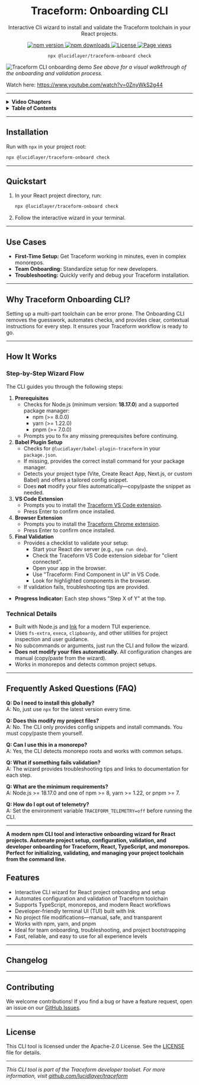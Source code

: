 <h1 align="center">Traceform: Onboarding CLI</h1>
<p align="center">Interactive Cli wizard to install and validate the Traceform toolchain in your React projects.</p>

<p align="center">
  <a href="https://www.npmjs.com/package/@lucidlayer/traceform-onboard">
    <img src="https://img.shields.io/npm/v/@lucidlayer/traceform-onboard.svg" alt="npm version" />
  </a>
  <a href="https://www.npmjs.com/package/@lucidlayer/traceform-onboard">
    <img src="https://img.shields.io/npm/dw/@lucidlayer/traceform-onboard.svg" alt="npm downloads" />
  </a>
  <a href="./LICENSE">
    <img src="https://img.shields.io/npm/l/@lucidlayer/traceform-onboard.svg" alt="License" />
  <a href="https://github.com/lucidlayer/traceform-demo">
    <img src="https://visitor-badge.laobi.icu/badge?page_id=lucidlayer.traceform-demo" alt="Page views" />
  </a>
</p>

<p align="center">
  <code>npx @lucidlayer/traceform-onboard check</code><br/> 
</p>



![Traceform CLI onboarding demo](.github/onboarding.gif)
*See above for a visual walkthrough of the onboarding and validation process.*

Watch here: https://www.youtube.com/watch?v=0ZnyWkS2g44

---

<details>
<summary><strong>Video Chapters</strong></summary>

00:00 – Introduction  
00:02 – Cloning the Demo Project Repository  
00:15 – Creating a Local Playground Directory  
00:18 – Opening the Project in Visual Studio Code  
00:20 – Reviewing Prerequisites & Setup Steps  
00:30 – Navigating to the Project Directory  
00:37 – Installing Project Dependencies  
00:43 – Running the Traceform Onboarding CLI  
00:48 – Traceform Onboarding Wizard Overview  
00:48 – Prerequisite Checks (Node.js, Package Manager)  
00:51 – Installing Babel Plugin & Dependencies  
00:59 – Updating Vite Configuration  
01:24 – Installing the Traceform VS Code Extension  
01:36 – Installing the Traceform Chrome Extension  
01:51 – Final Validation of Setup  
01:57 – Starting the React Dev Server  
02:27 – Opening the Application in the Browser  
02:33 – Using Traceform to Find Components in the UI  
02:40 – Browsing and Highlighting Components

</details>



<details>
<summary><strong>Table&nbsp;of&nbsp;Contents</strong></summary>

- [Installation](#installation)
- [Quickstart](#quickstart)
- [Use Cases](#use-cases)
- [Why Traceform Onboarding CLI?](#why-traceform-onboarding-cli)
- [How It Works](#how-it-works)
  - [Step-by-Step Wizard Flow](#step-by-step-wizard-flow)
  - [Technical Details](#technical-details)
- [Frequently Asked Questions (FAQ)](#frequently-asked-questions-faq)
- [Changelog](#changelog)
- [Contributing](#contributing)
- [License](#license)

</details>

---

## Installation

Run with `npx` in your project root:

```bash
npx @lucidlayer/traceform-onboard check
```

---

## Quickstart

1. In your React project directory, run:
   ```bash
   npx @lucidlayer/traceform-onboard check
   ```
2. Follow the interactive wizard in your terminal.

---

## Use Cases
- **First-Time Setup:** Get Traceform working in minutes, even in complex monorepos.
- **Team Onboarding:** Standardize setup for new developers.
- **Troubleshooting:** Quickly verify and debug your Traceform installation.

---

## Why Traceform Onboarding CLI?

Setting up a multi-part toolchain can be error prone. The Onboarding CLI removes the guesswork, automates checks, and provides clear, contextual instructions for every step. It ensures your Traceform workflow is ready to go.

---

## How It Works

### Step-by-Step Wizard Flow

The CLI guides you through the following steps:

1. **Prerequisites**
   - Checks for Node.js (minimum version: **18.17.0**) and a supported package manager:
     - npm (>= 8.0.0)
     - yarn (>= 1.22.0)
     - pnpm (>= 7.0.0)
   - Prompts you to fix any missing prerequisites before continuing.
2. **Babel Plugin Setup**
   - Checks for `@lucidlayer/babel-plugin-traceform` in your `package.json`.
   - If missing, provides the correct install command for your package manager.
   - Detects your project type (Vite, Create React App, Next.js, or custom Babel) and offers a tailored config snippet.
   - Does **not** modify your files automatically—copy/paste the snippet as needed.
3. **VS Code Extension**
   - Prompts you to install the [Traceform VS Code extension](https://marketplace.visualstudio.com/items?itemName=LucidLayer.traceform-vscode).
   - Press Enter to confirm once installed.
4. **Browser Extension**
   - Prompts you to install the [Traceform Chrome extension](https://chromewebstore.google.com/detail/giidcepndnnabhfkopmgcnpnnilkaefa?utm_source=item-share-cb).
   - Press Enter to confirm once installed.
5. **Final Validation**
   - Provides a checklist to validate your setup:
     - Start your React dev server (e.g., `npm run dev`).
     - Check the Traceform VS Code extension sidebar for "client connected".
     - Open your app in the browser.
     - Use "Traceform: Find Component in UI" in VS Code.
     - Look for highlighted components in the browser.
   - If validation fails, troubleshooting tips are provided.

- **Progress Indicator:** Each step shows "Step X of Y" at the top.


### Technical Details

- Built with Node.js and [Ink](https://github.com/vadimdemedes/ink) for a modern TUI experience.
- Uses `fs-extra`, `execa`, `clipboardy`, and other utilities for project inspection and user guidance.
- No subcommands or arguments, just run the CLI and follow the wizard.
- **Does not modify your files automatically.** All configuration changes are manual (copy/paste from the wizard).
- Works in monorepos and detects common project setups.

---

## Frequently Asked Questions (FAQ)

**Q: Do I need to install this globally?**  
A: No, just use `npx` for the latest version every time.

**Q: Does this modify my project files?**  
A: No. The CLI only provides config snippets and install commands. You must copy/paste them yourself.

**Q: Can I use this in a monorepo?**  
A: Yes, the CLI detects monorepo roots and works with common setups.

**Q: What if something fails validation?**  
A: The wizard provides troubleshooting tips and links to documentation for each step.

**Q: What are the minimum requirements?**  
A: Node.js >= 18.17.0 and one of npm >= 8, yarn >= 1.22, or pnpm >= 7.

**Q: How do I opt out of telemetry?**  
A: Set the environment variable `TRACEFORM_TELEMETRY=off` before running the CLI.

---
**A modern npm CLI tool and interactive onboarding wizard for React projects. Automate project setup, configuration, validation, and developer onboarding for Traceform, React, TypeScript, and monorepos. Perfect for initializing, validating, and managing your project toolchain from the command line.**


## Features

- Interactive CLI wizard for React project onboarding and setup
- Automates configuration and validation of Traceform toolchain
- Supports TypeScript, monorepos, and modern React workflows
- Developer-friendly terminal UI (TUI) built with Ink
- No project file modifications—manual, safe, and transparent
- Works with npm, yarn, and pnpm
- Ideal for team onboarding, troubleshooting, and project bootstrapping
- Fast, reliable, and easy to use for all experience levels
---

## Changelog

---

## Contributing

We welcome contributions! If you find a bug or have a feature request, open an issue on our [GitHub Issues](https://github.com/lucidlayer/traceform/issues).

---

## License

This CLI tool is licensed under the Apache-2.0 License. See the [LICENSE](./LICENSE) file for details.

---

*This CLI tool is part of the Traceform developer toolset. For more information, visit [github.com/lucidlayer/traceform](https://github.com/lucidlayer/traceform)*

